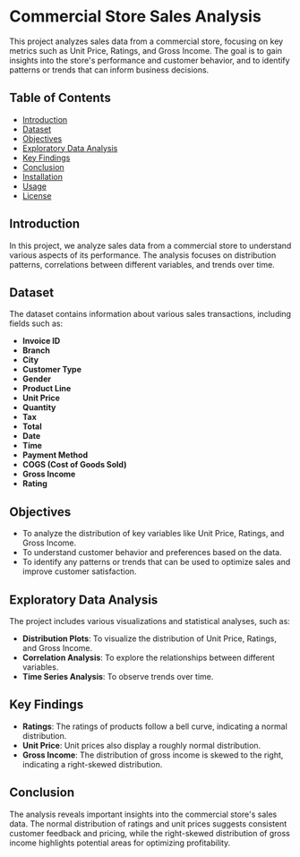 # Commercial Store Sales Analysis

This project analyzes sales data from a commercial store, focusing on key metrics such as Unit Price, Ratings, and Gross Income. The goal is to gain insights into the store's performance and customer behavior, and to identify patterns or trends that can inform business decisions.

## Table of Contents
- [Introduction](#introduction)
- [Dataset](#dataset)
- [Objectives](#objectives)
- [Exploratory Data Analysis](#exploratory-data-analysis)
- [Key Findings](#key-findings)
- [Conclusion](#conclusion)
- [Installation](#installation)
- [Usage](#usage)
- [License](#license)

## Introduction
In this project, we analyze sales data from a commercial store to understand various aspects of its performance. The analysis focuses on distribution patterns, correlations between different variables, and trends over time.

## Dataset
The dataset contains information about various sales transactions, including fields such as:
- **Invoice ID**
- **Branch**
- **City**
- **Customer Type**
- **Gender**
- **Product Line**
- **Unit Price**
- **Quantity**
- **Tax**
- **Total**
- **Date**
- **Time**
- **Payment Method**
- **COGS (Cost of Goods Sold)**
- **Gross Income**
- **Rating**

## Objectives
- To analyze the distribution of key variables like Unit Price, Ratings, and Gross Income.
- To understand customer behavior and preferences based on the data.
- To identify any patterns or trends that can be used to optimize sales and improve customer satisfaction.

## Exploratory Data Analysis
The project includes various visualizations and statistical analyses, such as:
- **Distribution Plots**: To visualize the distribution of Unit Price, Ratings, and Gross Income.
- **Correlation Analysis**: To explore the relationships between different variables.
- **Time Series Analysis**: To observe trends over time.

## Key Findings
- **Ratings**: The ratings of products follow a bell curve, indicating a normal distribution.
- **Unit Price**: Unit prices also display a roughly normal distribution.
- **Gross Income**: The distribution of gross income is skewed to the right, indicating a right-skewed distribution.

## Conclusion
The analysis reveals important insights into the commercial store's sales data. The normal distribution of ratings and unit prices suggests consistent customer feedback and pricing, while the right-skewed distribution of gross income highlights potential areas for optimizing profitability.
